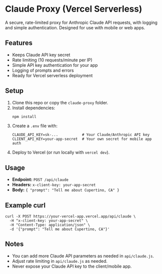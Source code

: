 # Claude Proxy (Vercel Serverless)

A secure, rate-limited proxy for Anthropic Claude API requests, with logging and simple authentication. Designed for use with mobile or web apps.

## Features

- Keeps Claude API key secret
- Rate limiting (10 requests/minute per IP)
- Simple API key authentication for your app
- Logging of prompts and errors
- Ready for Vercel serverless deployment

## Setup

1. Clone this repo or copy the `claude-proxy` folder.
2. Install dependencies:
   ```sh
   npm install
   ```
3. Create a `.env` file with:
   ```env
   CLAUDE_API_KEY=sk-...           # Your Claude/Anthropic API key
   CLIENT_API_KEY=your-app-secret  # Your own secret for mobile app auth
   ```
4. Deploy to Vercel (or run locally with `vercel dev`).

## Usage

- **Endpoint:** `POST /api/claude`
- **Headers:** `x-client-key: your-app-secret`
- **Body:** `{ "prompt": "Tell me about Cupertino, CA" }`

## Example curl

```
curl -X POST https://your-vercel-app.vercel.app/api/claude \
  -H "x-client-key: your-app-secret" \
  -H "Content-Type: application/json" \
  -d '{"prompt": "Tell me about Cupertino, CA"}'
```

## Notes

- You can add more Claude API parameters as needed in `api/claude.js`.
- Adjust rate limiting in `api/claude.js` as needed.
- Never expose your Claude API key to the client/mobile app.
